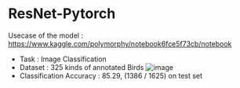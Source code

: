 # ResNet-Pytorch

Usecase of the model :
https://www.kaggle.com/polymorphy/notebook6fce5f73cb/notebook

- Task : Image Classification
- Dataset : 325 kinds of annotated Birds
![image](https://user-images.githubusercontent.com/46921525/158408378-e27ec77f-d529-4f59-8232-554f0647c441.png)
- Classification Accuracy : 85.29,  (1386 / 1625) on test set 
